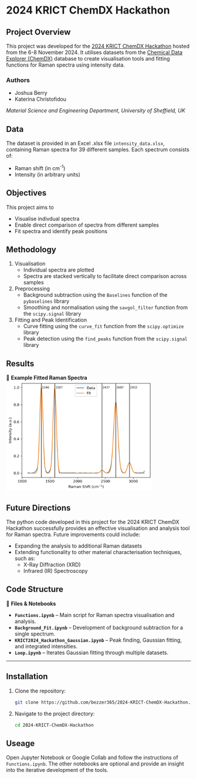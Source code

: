 # 2024 KRICT ChemDX Hackathon

## Project Overview

This project was developed for the [2024 KRICT ChemDX Hackathon](https://gitlab.chemdx.org/global-network/2024-krict-chemdx-hackathon/-/wikis/home) hosted from the 6-8 November 2024. It utilises datasets from the [Chemical Data Explorer (ChemDX)](https://www.chemdx.org/) database to create visualisation tools and fitting functions for Raman spectra using intensity data.

### Authors

- Joshua Berry
- Katerina Christofidou

_Material Science and Engineering Department, University of Sheffield, UK_

## Data

The dataset is provided in an Excel .xlsx file `intensity_data.xlsx`, containing Raman spectra for 39 different samples. Each spectrum consists of:
- Raman shift (in cm<sup>-1</sup>)
- Intensity (in arbitrary units)

## Objectives

This project aims to
- Visualise indivdual spectra
- Enable direct comparison of spectra from different samples
- Fit spectra and identify peak positions

## Methodology

1. Visualisation
    - Individual spectra are plotted
    - Spectra are stacked vertically to facilitate direct comparison across samples
2. Preprocessing
    - Background subtraction using the `Baselines` function of the `pybaselines` library
    - Smoothing and normalisation using the `savgol_filter` function from the `scipy.signal` library
3. Fitting and Peak Identification
    - Curve fitting using the `curve_fit` function from the `scipy.optimize` library
    - Peak detection using the `find_peaks` function from the `scipy.signal` library

## Results

📌 __Example Fitted Raman Spectra__
<img src="https://github.com/bezzer365/2024-KRICT-ChemDX-Hackathon/blob/main/spectrum_fit.png" alt="Fitted Spectra" width="400" height="300">

## Future Directions

The python code developed in this project for the 2024 KRICT ChemDX Hackathon successfully provides an effective visualisation and analysis tool for Raman spectra. Future improvements could include:
- Expanding the analysis to additional Raman datasets
- Extending functionality to other material characterisation techniques, such as:
    - X-Ray Diffraction (XRD)
    - Infrared (IR) Spectroscopy

## Code Structure

📂 **Files & Notebooks**  

- **`Functions.ipynb`** – Main script for Raman spectra visualisation and analysis.  
- **`Background_Fit.ipynb`** – Development of background subtraction for a single spectrum.  
- **`KRICT2024_Hackathon_Gaussian.ipynb`** – Peak finding, Gaussian fitting, and integrated intensities.  
- **`Loop.ipynb`** – Iterates Gaussian fitting through multiple datasets.  

---

## Installation

1. Clone the repository:
   ```bash
   git clone https://github.com/bezzer365/2024-KRICT-ChemDX-Hackathon.git
2. Navigate to the project directory:
   ```bash
   cd 2024-KRICT-ChemDX-Hackathon

## Useage

Open Jupyter Notebook or Google Collab and follow the instructions of `Functions.ipynb`. The other notebooks are optional and provide an insight into the iterative development of the tools.

